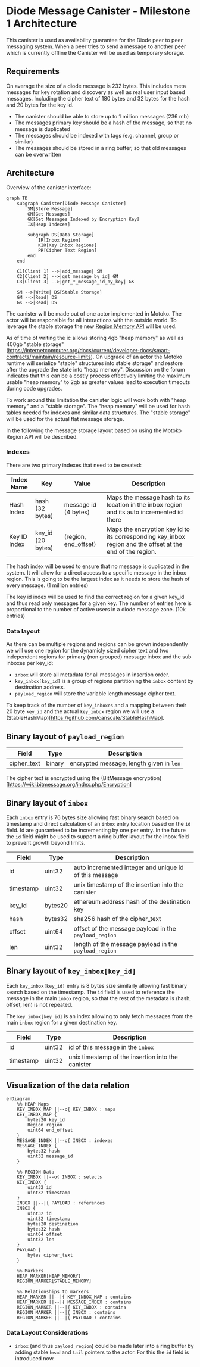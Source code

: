 # Diode Message Canister - Milestone 1 Architecture

This canister is used as availability guarantee for the Diode peer to peer messaging system. When a peer tries to send a message to another peer which is currently offline the Canister will be used as temporary storage.

## Requirements

On average the size of a diode message is 232 bytes. This includes meta messages for key rotation and discovery as well as real user input based messages. Including the cipher text of 180 bytes and 32 bytes for the hash and 20 bytes for the key id.

- The canister should be able to store up to 1 million messages (236 mb)
- The messages primary key should be a hash of the message, so that no message is duplicated
- The messages should be indexed with tags (e.g. channel, group or similar)
- The messages should be stored in a ring buffer, so that old messages can be overwritten

## Architecture

Overview of the canister interface:

```mermaid
graph TD
    subgraph Canister[Diode Message Canister]
        SM[Store Message]
        GM[Get Messages]
        GK[Get Messages Indexed by Encryption Key]
        IX[Heap Indexes]

        subgraph DS[Data Storage]
            IR[Inbox Region]
            KIR[Key Inbox Regions]
            PR[Cipher Text Region]
        end
    end

    C1[Client 1] -->|add_message| SM
    C2[Client 2] -->|get_message_by_id| GM
    C3[Client 3] -->|get_*_message_id_by_key| GK

    SM -->|Write| DS[Stable Storage]
    GM -->|Read| DS
    GK -->|Read| DS
```

The canister will be made out of one actor implemented in Motoko. The actor will be responsible for all interactions with the outside world. To leverage the stable storage the new [Region Memory API](https://internetcomputer.org/docs/current/motoko/main/base/Region) will be used.

As of time of writing the ic allows storing 4gb "heap memory" as well as 400gb "stable storage" (https://internetcomputer.org/docs/current/developer-docs/smart-contracts/maintain/resource-limits). On upgrade of an actor the Motoko runtime will serialize "stable" structures into stable storage" and restore after the upgrade the state into "heap memory". Discussion on the forum indicates that this can be a costly process effectively limiting the maximum usable "heap memory" to 2gb as greater values lead to execution timeouts during code upgrades.

To work around this limitation the canister logic will work both with "heap memory" and a "stable storage". The "heap memory" will be used for hash tables needed for indexes and similar data structures. The "stable storage" will be used for the actual flat message storage.

In the following the message storage layout based on using the Motoko Region API will be described.

### Indexes

There are two primary indexes that need to be created:

| Index Name | Key | Value | Description |
|------------|-----|-------|-------------|
| Hash Index | hash (32 bytes) | message id (4 bytes) | Maps the message hash to its location in the inbox region and its auto incremented id there |
| Key ID Index | key_id (20 bytes) | (region, end_offset) | Maps the encryption key id to its corresponding key_inbox region and the offset at the end of the region. |

The hash index will be used to ensure that no message is duplicated in the system. It will allow for a direct access to a specific message in the inbox region. This is going to be the largest index as it needs to store the hash of every message. (1 million entries)

The key id index will be used to find the correct region for a given key_id and thus read only messages for a given key. The number of entries here is proportional to the number of active users in a diode message zone. (10k entries)

### Data layout

As there can be multiple regions and regions can be grown independently we will use one region for the dynamicly sized cipher text and two independent regions for primary (non grouped) message inbox and the sub inboxes per key_id:

- `inbox` will store all metadata for all messages in insertion order.
- `key_inbox[key_id]` is a group of regions partitioning the `inbox` content by destination address.
- `payload_region` will store the variable length message cipher text.

To keep track of the number of `key_inboxes` and a mapping between their 20 byte `key_id` and the actual `key_inbox` region we will use a (StableHashMap)[https://github.com/canscale/StableHashMap].


## Binary layout of `payload_region`

| Field       | Type   | Description                                                         |
| ----------- | ------ | ------------------------------------------------------------------- |
| cipher_text | binary | encrypted message, length given in `len`                            |

The cipher text is encrypted using the (BitMessage encryption)[https://wiki.bitmessage.org/index.php/Encryption]

## Binary layout of `inbox`

Each `inbox` entry is 76 bytes size allowing fast binary search based on timestamp and direct calculation
of an `inbox` entry location based on the `id` field. Id are guaranteed to be incrementing by one per entry.
In the future the `id` field might be used to support a ring buffer layout for the inbox field to prevent
growth beyond limits.

| Field       | Type    | Description                                                         |
| ----------- | ------- | ------------------------------------------------------------------- |
| id          | uint32  | auto incremented integer and unique id of this message              |
| timestamp   | uint32  | unix timestamp of the insertion into the canister                   |
| key_id      | bytes20 | ethereum address hash of the destination key                        |
| hash        | bytes32 | sha256 hash of the cipher_text                                      |
| offset      | uint64  | offset of the message payload in the `payload_region`               |
| len         | uint32  | length of the message payload in the `payload_region`               |

## Binary layout of `key_inbox[key_id]`

Each `key_inbox[key_id]` entry is 8 bytes size similarly allowing fast binary search based
on the timestamp. The `id` field is used to reference the message in the main `inbox` region,
so that the rest of the metadata is (hash, offset, len) is not repeated.

The `key_inbox[key_id]` is an index allowing to only fetch messages from the main `inbox` region
for a given destination key.

| Field       | Type    | Description                                                         |
| ----------- | ------- | ------------------------------------------------------------------- |
| id          | uint32  | id of this message in the `inbox`                                   |
| timestamp   | uint32  | unix timestamp of the insertion into the canister                   |

## Visualization of the data relation

```mermaid
erDiagram
    %% HEAP Maps
    KEY_INBOX_MAP ||--o{ KEY_INBOX : maps
    KEY_INBOX_MAP {
        bytes20 key_id
        Region region
        uint64 end_offset
    }
    MESSAGE_INDEX ||--o{ INBOX : indexes
    MESSAGE_INDEX {
        bytes32 hash
        uint32 message_id
    }

    %% REGION Data
    KEY_INBOX ||--o{ INBOX : selects
    KEY_INBOX {
        uint32 id
        uint32 timestamp
    }
    INBOX ||--|{ PAYLOAD : references
    INBOX {
        uint32 id
        uint32 timestamp
        bytes20 destination
        bytes32 hash
        uint64 offset
        uint32 len
    }
    PAYLOAD {
        bytes cipher_text
    }

    %% Markers
    HEAP_MARKER[HEAP_MEMORY]
    REGION_MARKER[STABLE_MEMORY]

    %% Relationships to markers
    HEAP_MARKER ||--|{ KEY_INBOX_MAP : contains
    HEAP_MARKER ||--|{ MESSAGE_INDEX : contains
    REGION_MARKER ||--|{ KEY_INBOX : contains
    REGION_MARKER ||--|{ INBOX : contains
    REGION_MARKER ||--|{ PAYLOAD : contains
```

### Data Layout Considerations

- `inbox` (and thus `payload_region`) could be made later into a ring buffer by adding stable `head` and `tail` pointers to the actor. For this the `id` field is introduced now.
 

